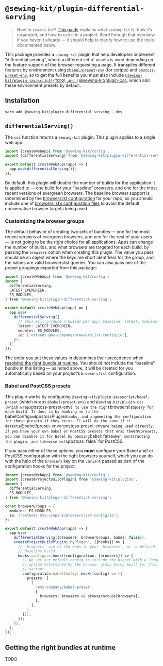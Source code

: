 # `@sewing-kit/plugin-differential-serving`

> New to `sewing-kit`? [This guide](TODO) explains what `sewing-kit` is, how it’s organized, and how to use it in a project. Read through that overview if you haven’t already — it should help to clarify how to use the tools documented below.

This package provides a `sewing-kit` plugin that help developers implement “differential serving”, where a different set of assets is used depending on the feature support of the browser requesting a page. It transpiles different features by environment using [`@babel/preset-env`](https://babeljs.io/docs/en/babel-preset-env) (for scripts) and [`postcss-preset-env`](https://preset-env.cssdb.org), so to get the full benefits you must also include [`@sewing-kit/plugin-javascript](TODO) and [`@sewing-kit/plugin-css](TODO), which add these environment presets by default.

## Installation

```
yarn add @sewing-kit/plugin-differential-serving --dev
```

## `differentialServing()`

The `css` function returns a `sewing-kit` plugin. This plugin applies to a single web app.

```ts
import {createWebApp} from '@sewing-kit/config';
import {differentialServing} from '@sewing-kit/plugin-differential-serving';

export default createWebApp((app) => {
  app.use(differentialServing());
});
```

By default, this plugin will double the number of builds for the application it is applied to — one build for your “baseline” browsers, and one for the most recent versions of evergreen browsers. The baseline browser support is determined by the [browserslist configuration](https://github.com/browserslist/browserslist) for your repo, so you should include one of [browserslist’s configuration files](https://github.com/browserslist/browserslist#config-file) to avoid the default, conservative browser targets being used.

### Customizing the browser groups

The default behavior of creating two sets of bundles — one for the most recent versions of evergreen browsers, and one for the rest of your users — is not going to be the right choice for all applications. Apps can change the number of builds, and what browsers are targeted for each build, by passing the `browsers` option when creating this plugin. The value you pass should be an object where the keys are short identifiers for the group, and the values are valid browserslist queries. You can also pass one of the preset groupings exported from this package:

```ts
import {createWebApp} from '@sewing-kit/config';
import {
  differentialServing,
  LATEST_EVERGREEN,
  ES_MODULES,
} from '@sewing-kit/plugin-differential-serving';

export default createWebApp((app) => {
  app.use(
    differentialServing({
      // This will produce 4 builds per app: baseline, latest, modules, and ie.
      latest: LATEST_EVERGREEN,
      modules: ES_MODULES,
      ie: ['extends @my-company/browserslist-config/ie'],
    }),
  );
});
```

The order you put these values in determines their precedence when [resolving the right bundle at runtime](TODO). You should not include the “baseline” bundle in this listing — as noted above, it will be created for you automatically based on your project’s `browserslist` configuration.

### Babel and PostCSS presets

This plugin works by configuring `@sewing-kit/plugin-javascript/babel-preset` (which wraps `@babel/preset-env`) and `@sewing-kit/plugin-css (which wraps`postcss-preset-env`) to use the right`browserslist`query for each build. It does so by hooking in to the `babelConfig` and `postcssPlugins` hooks, and augmenting the configuration for those presets if they exist. It will do the same if it detects `@babel/preset-env` or `postcss-preset-env` are being used directly. If you have your own Babel or PostCSS presets that wrap the `env`presets, you can disable it for Babel by passing`babel: false`when constructing the plugin, and likewise with`postcss: false` for PostCSS.

If you pass either of these options, you **must** configure your Babel and/ or PostCSS configuration with the right browsers yourself, which you can do with the help of the `browsers` key on the `variant` passed as part of the configuration hooks for the project.

```ts
import {createWebApp} from '@sewing-kit/config';
import {createProjectBuildPlugin} from '@sewing-kit/plugins';
import {
  differentialServing,
  ES_MODULES,
} from '@sewing-kit/plugin-differential-serving';

const browserGroups = {
  modules: ES_MODULES,
  ie: ['extends @my-company/browserslist-config/ie'],
};

export default createWebApp((app) => {
  app.use(
    differentialServing({browsers: browserGroups, babel: false}),
    createProjectBuildPlugin('MyPlugin', ({hooks}) => {
      // `browsers` one of the keys in your `browsers`, or `undefined` for the
      // baseline build
      hooks.configure.hook((configuration, {browsers}) => {
        // We set our default config to include the preset with a `browsers`
        // option determined by the browser group being built for this
        // variant
        configuration.babelConfig!.hook((config) => ({
          presets: [
            [
              '@my-company/babel-preset',
              {
                browsers: browsers && browserGroups[browsers],
              },
            ],
          ],
        }));
      });
    }),
  );
});
```

## Getting the right bundles at runtime

TODO
